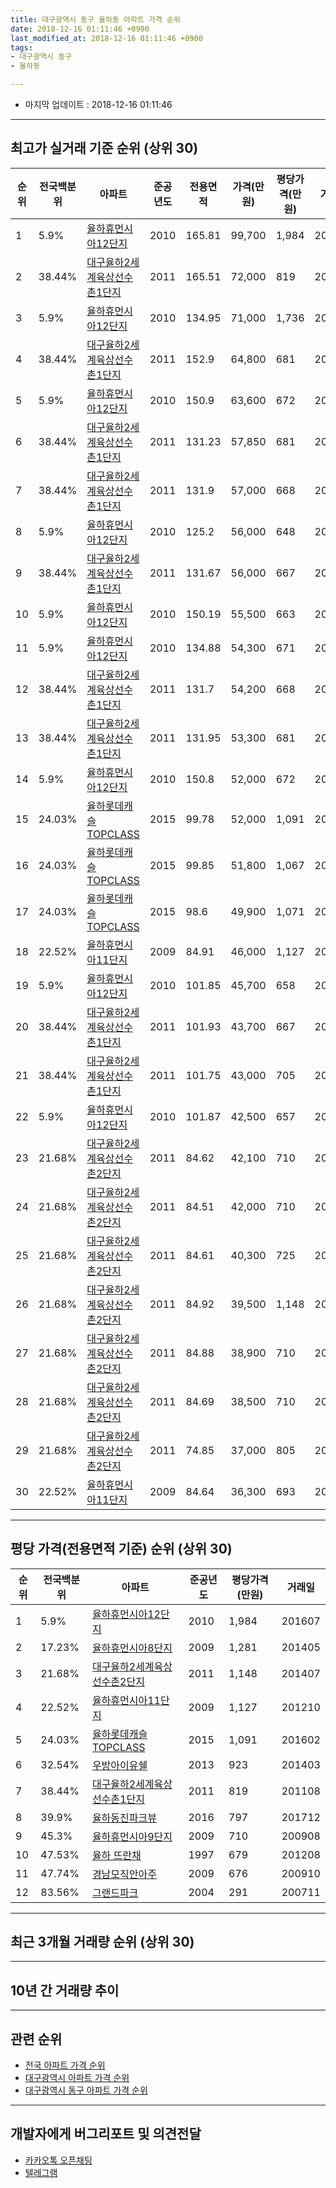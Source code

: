 ```yaml
---
title: 대구광역시 동구 율하동 아파트 가격 순위
date: 2018-12-16 01:11:46 +0900
last_modified_at: 2018-12-16 01:11:46 +0900
tags:
- 대구광역시 동구
- 율하동

---
```


* 마지막 업데이트 : 2018-12-16 01:11:46

---

## 최고가 실거래 기준 순위 (상위 30)


|순위|전국백분위|아파트|준공년도|전용면적|가격(만원)|평당가격(만원)|거래일|
|---|---|---|---|---|---|---|---|
|1|5.9%|[율하휴먼시아12단지](https://search.naver.com/search.naver?query=%EB%8C%80%EA%B5%AC%EA%B4%91%EC%97%AD%EC%8B%9C+%EB%8F%99%EA%B5%AC+%EC%9C%A8%ED%95%98%EB%8F%99+%EC%9C%A8%ED%95%98%ED%9C%B4%EB%A8%BC%EC%8B%9C%EC%95%8412%EB%8B%A8%EC%A7%80)|2010|165.81|99,700|1,984|201607|
|2|38.44%|[대구율하2세계육상선수촌1단지](https://search.naver.com/search.naver?query=%EB%8C%80%EA%B5%AC%EA%B4%91%EC%97%AD%EC%8B%9C+%EB%8F%99%EA%B5%AC+%EC%9C%A8%ED%95%98%EB%8F%99+%EB%8C%80%EA%B5%AC%EC%9C%A8%ED%95%982%EC%84%B8%EA%B3%84%EC%9C%A1%EC%83%81%EC%84%A0%EC%88%98%EC%B4%8C1%EB%8B%A8%EC%A7%80)|2011|165.51|72,000|819|201108|
|3|5.9%|[율하휴먼시아12단지](https://search.naver.com/search.naver?query=%EB%8C%80%EA%B5%AC%EA%B4%91%EC%97%AD%EC%8B%9C+%EB%8F%99%EA%B5%AC+%EC%9C%A8%ED%95%98%EB%8F%99+%EC%9C%A8%ED%95%98%ED%9C%B4%EB%A8%BC%EC%8B%9C%EC%95%8412%EB%8B%A8%EC%A7%80)|2010|134.95|71,000|1,736|201510|
|4|38.44%|[대구율하2세계육상선수촌1단지](https://search.naver.com/search.naver?query=%EB%8C%80%EA%B5%AC%EA%B4%91%EC%97%AD%EC%8B%9C+%EB%8F%99%EA%B5%AC+%EC%9C%A8%ED%95%98%EB%8F%99+%EB%8C%80%EA%B5%AC%EC%9C%A8%ED%95%982%EC%84%B8%EA%B3%84%EC%9C%A1%EC%83%81%EC%84%A0%EC%88%98%EC%B4%8C1%EB%8B%A8%EC%A7%80)|2011|152.9|64,800|681|201204|
|5|5.9%|[율하휴먼시아12단지](https://search.naver.com/search.naver?query=%EB%8C%80%EA%B5%AC%EA%B4%91%EC%97%AD%EC%8B%9C+%EB%8F%99%EA%B5%AC+%EC%9C%A8%ED%95%98%EB%8F%99+%EC%9C%A8%ED%95%98%ED%9C%B4%EB%A8%BC%EC%8B%9C%EC%95%8412%EB%8B%A8%EC%A7%80)|2010|150.9|63,600|672|201109|
|6|38.44%|[대구율하2세계육상선수촌1단지](https://search.naver.com/search.naver?query=%EB%8C%80%EA%B5%AC%EA%B4%91%EC%97%AD%EC%8B%9C+%EB%8F%99%EA%B5%AC+%EC%9C%A8%ED%95%98%EB%8F%99+%EB%8C%80%EA%B5%AC%EC%9C%A8%ED%95%982%EC%84%B8%EA%B3%84%EC%9C%A1%EC%83%81%EC%84%A0%EC%88%98%EC%B4%8C1%EB%8B%A8%EC%A7%80)|2011|131.23|57,850|681|201201|
|7|38.44%|[대구율하2세계육상선수촌1단지](https://search.naver.com/search.naver?query=%EB%8C%80%EA%B5%AC%EA%B4%91%EC%97%AD%EC%8B%9C+%EB%8F%99%EA%B5%AC+%EC%9C%A8%ED%95%98%EB%8F%99+%EB%8C%80%EA%B5%AC%EC%9C%A8%ED%95%982%EC%84%B8%EA%B3%84%EC%9C%A1%EC%83%81%EC%84%A0%EC%88%98%EC%B4%8C1%EB%8B%A8%EC%A7%80)|2011|131.9|57,000|668|201205|
|8|5.9%|[율하휴먼시아12단지](https://search.naver.com/search.naver?query=%EB%8C%80%EA%B5%AC%EA%B4%91%EC%97%AD%EC%8B%9C+%EB%8F%99%EA%B5%AC+%EC%9C%A8%ED%95%98%EB%8F%99+%EC%9C%A8%ED%95%98%ED%9C%B4%EB%A8%BC%EC%8B%9C%EC%95%8412%EB%8B%A8%EC%A7%80)|2010|125.2|56,000|648|201203|
|9|38.44%|[대구율하2세계육상선수촌1단지](https://search.naver.com/search.naver?query=%EB%8C%80%EA%B5%AC%EA%B4%91%EC%97%AD%EC%8B%9C+%EB%8F%99%EA%B5%AC+%EC%9C%A8%ED%95%98%EB%8F%99+%EB%8C%80%EA%B5%AC%EC%9C%A8%ED%95%982%EC%84%B8%EA%B3%84%EC%9C%A1%EC%83%81%EC%84%A0%EC%88%98%EC%B4%8C1%EB%8B%A8%EC%A7%80)|2011|131.67|56,000|667|201204|
|10|5.9%|[율하휴먼시아12단지](https://search.naver.com/search.naver?query=%EB%8C%80%EA%B5%AC%EA%B4%91%EC%97%AD%EC%8B%9C+%EB%8F%99%EA%B5%AC+%EC%9C%A8%ED%95%98%EB%8F%99+%EC%9C%A8%ED%95%98%ED%9C%B4%EB%A8%BC%EC%8B%9C%EC%95%8412%EB%8B%A8%EC%A7%80)|2010|150.19|55,500|663|201303|
|11|5.9%|[율하휴먼시아12단지](https://search.naver.com/search.naver?query=%EB%8C%80%EA%B5%AC%EA%B4%91%EC%97%AD%EC%8B%9C+%EB%8F%99%EA%B5%AC+%EC%9C%A8%ED%95%98%EB%8F%99+%EC%9C%A8%ED%95%98%ED%9C%B4%EB%A8%BC%EC%8B%9C%EC%95%8412%EB%8B%A8%EC%A7%80)|2010|134.88|54,300|671|201201|
|12|38.44%|[대구율하2세계육상선수촌1단지](https://search.naver.com/search.naver?query=%EB%8C%80%EA%B5%AC%EA%B4%91%EC%97%AD%EC%8B%9C+%EB%8F%99%EA%B5%AC+%EC%9C%A8%ED%95%98%EB%8F%99+%EB%8C%80%EA%B5%AC%EC%9C%A8%ED%95%982%EC%84%B8%EA%B3%84%EC%9C%A1%EC%83%81%EC%84%A0%EC%88%98%EC%B4%8C1%EB%8B%A8%EC%A7%80)|2011|131.7|54,200|668|201203|
|13|38.44%|[대구율하2세계육상선수촌1단지](https://search.naver.com/search.naver?query=%EB%8C%80%EA%B5%AC%EA%B4%91%EC%97%AD%EC%8B%9C+%EB%8F%99%EA%B5%AC+%EC%9C%A8%ED%95%98%EB%8F%99+%EB%8C%80%EA%B5%AC%EC%9C%A8%ED%95%982%EC%84%B8%EA%B3%84%EC%9C%A1%EC%83%81%EC%84%A0%EC%88%98%EC%B4%8C1%EB%8B%A8%EC%A7%80)|2011|131.95|53,300|681|201206|
|14|5.9%|[율하휴먼시아12단지](https://search.naver.com/search.naver?query=%EB%8C%80%EA%B5%AC%EA%B4%91%EC%97%AD%EC%8B%9C+%EB%8F%99%EA%B5%AC+%EC%9C%A8%ED%95%98%EB%8F%99+%EC%9C%A8%ED%95%98%ED%9C%B4%EB%A8%BC%EC%8B%9C%EC%95%8412%EB%8B%A8%EC%A7%80)|2010|150.8|52,000|672|201303|
|15|24.03%|[율하롯데캐슬TOPCLASS](https://search.naver.com/search.naver?query=%EB%8C%80%EA%B5%AC%EA%B4%91%EC%97%AD%EC%8B%9C+%EB%8F%99%EA%B5%AC+%EC%9C%A8%ED%95%98%EB%8F%99+%EC%9C%A8%ED%95%98%EB%A1%AF%EB%8D%B0%EC%BA%90%EC%8A%ACTOPCLASS)|2015|99.78|52,000|1,091|201602|
|16|24.03%|[율하롯데캐슬TOPCLASS](https://search.naver.com/search.naver?query=%EB%8C%80%EA%B5%AC%EA%B4%91%EC%97%AD%EC%8B%9C+%EB%8F%99%EA%B5%AC+%EC%9C%A8%ED%95%98%EB%8F%99+%EC%9C%A8%ED%95%98%EB%A1%AF%EB%8D%B0%EC%BA%90%EC%8A%ACTOPCLASS)|2015|99.85|51,800|1,067|201602|
|17|24.03%|[율하롯데캐슬TOPCLASS](https://search.naver.com/search.naver?query=%EB%8C%80%EA%B5%AC%EA%B4%91%EC%97%AD%EC%8B%9C+%EB%8F%99%EA%B5%AC+%EC%9C%A8%ED%95%98%EB%8F%99+%EC%9C%A8%ED%95%98%EB%A1%AF%EB%8D%B0%EC%BA%90%EC%8A%ACTOPCLASS)|2015|98.6|49,900|1,071|201607|
|18|22.52%|[율하휴먼시아11단지](https://search.naver.com/search.naver?query=%EB%8C%80%EA%B5%AC%EA%B4%91%EC%97%AD%EC%8B%9C+%EB%8F%99%EA%B5%AC+%EC%9C%A8%ED%95%98%EB%8F%99+%EC%9C%A8%ED%95%98%ED%9C%B4%EB%A8%BC%EC%8B%9C%EC%95%8411%EB%8B%A8%EC%A7%80)|2009|84.91|46,000|1,127|201210|
|19|5.9%|[율하휴먼시아12단지](https://search.naver.com/search.naver?query=%EB%8C%80%EA%B5%AC%EA%B4%91%EC%97%AD%EC%8B%9C+%EB%8F%99%EA%B5%AC+%EC%9C%A8%ED%95%98%EB%8F%99+%EC%9C%A8%ED%95%98%ED%9C%B4%EB%A8%BC%EC%8B%9C%EC%95%8412%EB%8B%A8%EC%A7%80)|2010|101.85|45,700|658|201012|
|20|38.44%|[대구율하2세계육상선수촌1단지](https://search.naver.com/search.naver?query=%EB%8C%80%EA%B5%AC%EA%B4%91%EC%97%AD%EC%8B%9C+%EB%8F%99%EA%B5%AC+%EC%9C%A8%ED%95%98%EB%8F%99+%EB%8C%80%EA%B5%AC%EC%9C%A8%ED%95%982%EC%84%B8%EA%B3%84%EC%9C%A1%EC%83%81%EC%84%A0%EC%88%98%EC%B4%8C1%EB%8B%A8%EC%A7%80)|2011|101.93|43,700|667|201107|
|21|38.44%|[대구율하2세계육상선수촌1단지](https://search.naver.com/search.naver?query=%EB%8C%80%EA%B5%AC%EA%B4%91%EC%97%AD%EC%8B%9C+%EB%8F%99%EA%B5%AC+%EC%9C%A8%ED%95%98%EB%8F%99+%EB%8C%80%EA%B5%AC%EC%9C%A8%ED%95%982%EC%84%B8%EA%B3%84%EC%9C%A1%EC%83%81%EC%84%A0%EC%88%98%EC%B4%8C1%EB%8B%A8%EC%A7%80)|2011|101.75|43,000|705|201107|
|22|5.9%|[율하휴먼시아12단지](https://search.naver.com/search.naver?query=%EB%8C%80%EA%B5%AC%EA%B4%91%EC%97%AD%EC%8B%9C+%EB%8F%99%EA%B5%AC+%EC%9C%A8%ED%95%98%EB%8F%99+%EC%9C%A8%ED%95%98%ED%9C%B4%EB%A8%BC%EC%8B%9C%EC%95%8412%EB%8B%A8%EC%A7%80)|2010|101.87|42,500|657|201008|
|23|21.68%|[대구율하2세계육상선수촌2단지](https://search.naver.com/search.naver?query=%EB%8C%80%EA%B5%AC%EA%B4%91%EC%97%AD%EC%8B%9C+%EB%8F%99%EA%B5%AC+%EC%9C%A8%ED%95%98%EB%8F%99+%EB%8C%80%EA%B5%AC%EC%9C%A8%ED%95%982%EC%84%B8%EA%B3%84%EC%9C%A1%EC%83%81%EC%84%A0%EC%88%98%EC%B4%8C2%EB%8B%A8%EC%A7%80)|2011|84.62|42,100|710|201108|
|24|21.68%|[대구율하2세계육상선수촌2단지](https://search.naver.com/search.naver?query=%EB%8C%80%EA%B5%AC%EA%B4%91%EC%97%AD%EC%8B%9C+%EB%8F%99%EA%B5%AC+%EC%9C%A8%ED%95%98%EB%8F%99+%EB%8C%80%EA%B5%AC%EC%9C%A8%ED%95%982%EC%84%B8%EA%B3%84%EC%9C%A1%EC%83%81%EC%84%A0%EC%88%98%EC%B4%8C2%EB%8B%A8%EC%A7%80)|2011|84.51|42,000|710|201107|
|25|21.68%|[대구율하2세계육상선수촌2단지](https://search.naver.com/search.naver?query=%EB%8C%80%EA%B5%AC%EA%B4%91%EC%97%AD%EC%8B%9C+%EB%8F%99%EA%B5%AC+%EC%9C%A8%ED%95%98%EB%8F%99+%EB%8C%80%EA%B5%AC%EC%9C%A8%ED%95%982%EC%84%B8%EA%B3%84%EC%9C%A1%EC%83%81%EC%84%A0%EC%88%98%EC%B4%8C2%EB%8B%A8%EC%A7%80)|2011|84.61|40,300|725|201106|
|26|21.68%|[대구율하2세계육상선수촌2단지](https://search.naver.com/search.naver?query=%EB%8C%80%EA%B5%AC%EA%B4%91%EC%97%AD%EC%8B%9C+%EB%8F%99%EA%B5%AC+%EC%9C%A8%ED%95%98%EB%8F%99+%EB%8C%80%EA%B5%AC%EC%9C%A8%ED%95%982%EC%84%B8%EA%B3%84%EC%9C%A1%EC%83%81%EC%84%A0%EC%88%98%EC%B4%8C2%EB%8B%A8%EC%A7%80)|2011|84.92|39,500|1,148|201407|
|27|21.68%|[대구율하2세계육상선수촌2단지](https://search.naver.com/search.naver?query=%EB%8C%80%EA%B5%AC%EA%B4%91%EC%97%AD%EC%8B%9C+%EB%8F%99%EA%B5%AC+%EC%9C%A8%ED%95%98%EB%8F%99+%EB%8C%80%EA%B5%AC%EC%9C%A8%ED%95%982%EC%84%B8%EA%B3%84%EC%9C%A1%EC%83%81%EC%84%A0%EC%88%98%EC%B4%8C2%EB%8B%A8%EC%A7%80)|2011|84.88|38,900|710|201108|
|28|21.68%|[대구율하2세계육상선수촌2단지](https://search.naver.com/search.naver?query=%EB%8C%80%EA%B5%AC%EA%B4%91%EC%97%AD%EC%8B%9C+%EB%8F%99%EA%B5%AC+%EC%9C%A8%ED%95%98%EB%8F%99+%EB%8C%80%EA%B5%AC%EC%9C%A8%ED%95%982%EC%84%B8%EA%B3%84%EC%9C%A1%EC%83%81%EC%84%A0%EC%88%98%EC%B4%8C2%EB%8B%A8%EC%A7%80)|2011|84.69|38,500|710|201106|
|29|21.68%|[대구율하2세계육상선수촌2단지](https://search.naver.com/search.naver?query=%EB%8C%80%EA%B5%AC%EA%B4%91%EC%97%AD%EC%8B%9C+%EB%8F%99%EA%B5%AC+%EC%9C%A8%ED%95%98%EB%8F%99+%EB%8C%80%EA%B5%AC%EC%9C%A8%ED%95%982%EC%84%B8%EA%B3%84%EC%9C%A1%EC%83%81%EC%84%A0%EC%88%98%EC%B4%8C2%EB%8B%A8%EC%A7%80)|2011|74.85|37,000|805|201106|
|30|22.52%|[율하휴먼시아11단지](https://search.naver.com/search.naver?query=%EB%8C%80%EA%B5%AC%EA%B4%91%EC%97%AD%EC%8B%9C+%EB%8F%99%EA%B5%AC+%EC%9C%A8%ED%95%98%EB%8F%99+%EC%9C%A8%ED%95%98%ED%9C%B4%EB%A8%BC%EC%8B%9C%EC%95%8411%EB%8B%A8%EC%A7%80)|2009|84.64|36,300|693|201008|


---

## 평당 가격(전용면적 기준) 순위 (상위 30)


|순위|전국백분위|아파트|준공년도|평당가격(만원)|거래일|
|---|---|---|---|---|---|
|1|5.9%|[율하휴먼시아12단지](https://search.naver.com/search.naver?query=%EB%8C%80%EA%B5%AC%EA%B4%91%EC%97%AD%EC%8B%9C+%EB%8F%99%EA%B5%AC+%EC%9C%A8%ED%95%98%EB%8F%99+%EC%9C%A8%ED%95%98%ED%9C%B4%EB%A8%BC%EC%8B%9C%EC%95%8412%EB%8B%A8%EC%A7%80)|2010|1,984|201607|
|2|17.23%|[율하휴먼시아8단지](https://search.naver.com/search.naver?query=%EB%8C%80%EA%B5%AC%EA%B4%91%EC%97%AD%EC%8B%9C+%EB%8F%99%EA%B5%AC+%EC%9C%A8%ED%95%98%EB%8F%99+%EC%9C%A8%ED%95%98%ED%9C%B4%EB%A8%BC%EC%8B%9C%EC%95%848%EB%8B%A8%EC%A7%80)|2009|1,281|201405|
|3|21.68%|[대구율하2세계육상선수촌2단지](https://search.naver.com/search.naver?query=%EB%8C%80%EA%B5%AC%EA%B4%91%EC%97%AD%EC%8B%9C+%EB%8F%99%EA%B5%AC+%EC%9C%A8%ED%95%98%EB%8F%99+%EB%8C%80%EA%B5%AC%EC%9C%A8%ED%95%982%EC%84%B8%EA%B3%84%EC%9C%A1%EC%83%81%EC%84%A0%EC%88%98%EC%B4%8C2%EB%8B%A8%EC%A7%80)|2011|1,148|201407|
|4|22.52%|[율하휴먼시아11단지](https://search.naver.com/search.naver?query=%EB%8C%80%EA%B5%AC%EA%B4%91%EC%97%AD%EC%8B%9C+%EB%8F%99%EA%B5%AC+%EC%9C%A8%ED%95%98%EB%8F%99+%EC%9C%A8%ED%95%98%ED%9C%B4%EB%A8%BC%EC%8B%9C%EC%95%8411%EB%8B%A8%EC%A7%80)|2009|1,127|201210|
|5|24.03%|[율하롯데캐슬TOPCLASS](https://search.naver.com/search.naver?query=%EB%8C%80%EA%B5%AC%EA%B4%91%EC%97%AD%EC%8B%9C+%EB%8F%99%EA%B5%AC+%EC%9C%A8%ED%95%98%EB%8F%99+%EC%9C%A8%ED%95%98%EB%A1%AF%EB%8D%B0%EC%BA%90%EC%8A%ACTOPCLASS)|2015|1,091|201602|
|6|32.54%|[우방아이유쉘](https://search.naver.com/search.naver?query=%EB%8C%80%EA%B5%AC%EA%B4%91%EC%97%AD%EC%8B%9C+%EB%8F%99%EA%B5%AC+%EC%9C%A8%ED%95%98%EB%8F%99+%EC%9A%B0%EB%B0%A9%EC%95%84%EC%9D%B4%EC%9C%A0%EC%89%98)|2013|923|201403|
|7|38.44%|[대구율하2세계육상선수촌1단지](https://search.naver.com/search.naver?query=%EB%8C%80%EA%B5%AC%EA%B4%91%EC%97%AD%EC%8B%9C+%EB%8F%99%EA%B5%AC+%EC%9C%A8%ED%95%98%EB%8F%99+%EB%8C%80%EA%B5%AC%EC%9C%A8%ED%95%982%EC%84%B8%EA%B3%84%EC%9C%A1%EC%83%81%EC%84%A0%EC%88%98%EC%B4%8C1%EB%8B%A8%EC%A7%80)|2011|819|201108|
|8|39.9%|[율하동진파크뷰](https://search.naver.com/search.naver?query=%EB%8C%80%EA%B5%AC%EA%B4%91%EC%97%AD%EC%8B%9C+%EB%8F%99%EA%B5%AC+%EC%9C%A8%ED%95%98%EB%8F%99+%EC%9C%A8%ED%95%98%EB%8F%99%EC%A7%84%ED%8C%8C%ED%81%AC%EB%B7%B0)|2016|797|201712|
|9|45.3%|[율하휴먼시아9단지](https://search.naver.com/search.naver?query=%EB%8C%80%EA%B5%AC%EA%B4%91%EC%97%AD%EC%8B%9C+%EB%8F%99%EA%B5%AC+%EC%9C%A8%ED%95%98%EB%8F%99+%EC%9C%A8%ED%95%98%ED%9C%B4%EB%A8%BC%EC%8B%9C%EC%95%849%EB%8B%A8%EC%A7%80)|2009|710|200908|
|10|47.53%|[율하 뜨란채](https://search.naver.com/search.naver?query=%EB%8C%80%EA%B5%AC%EA%B4%91%EC%97%AD%EC%8B%9C+%EB%8F%99%EA%B5%AC+%EC%9C%A8%ED%95%98%EB%8F%99+%EC%9C%A8%ED%95%98+%EB%9C%A8%EB%9E%80%EC%B1%84)|1997|679|201208|
|11|47.74%|[경남모직안아주](https://search.naver.com/search.naver?query=%EB%8C%80%EA%B5%AC%EA%B4%91%EC%97%AD%EC%8B%9C+%EB%8F%99%EA%B5%AC+%EC%9C%A8%ED%95%98%EB%8F%99+%EA%B2%BD%EB%82%A8%EB%AA%A8%EC%A7%81%EC%95%88%EC%95%84%EC%A3%BC)|2009|676|200910|
|12|83.56%|[그랜드파크](https://search.naver.com/search.naver?query=%EB%8C%80%EA%B5%AC%EA%B4%91%EC%97%AD%EC%8B%9C+%EB%8F%99%EA%B5%AC+%EC%9C%A8%ED%95%98%EB%8F%99+%EA%B7%B8%EB%9E%9C%EB%93%9C%ED%8C%8C%ED%81%AC)|2004|291|200711|


---

## 최근 3개월 거래량 순위 (상위 30)


<div style="width:100%;">
    <canvas id="deal_count_ranking" height="250"></canvas>
</div>


<script>
new Chart(document.getElementById("deal_count_ranking"), {
    type: 'horizontalBar',
    data: {
        labels: ['우방아이유쉘', '대구율하2세계육상선수촌1단지', '율하휴먼시아11단지', '대구율하2세계육상선수촌2단지', '율하 뜨란채', '경남모직안아주', '율하휴먼시아12단지', '율하휴먼시아9단지', '율하롯데캐슬TOPCLASS'],
        datasets: [{
            label: '실거래 수',
            data: [9, 8, 6, 6, 5, 5, 4, 2, 1],
            borderColor: "rgba(255, 0, 128, 1)",
            backgroundColor: "rgba(255, 0, 128, 0.5)",
            fill: false,
        }]
    },
    options: {
        responsive: true,
        title: {
            display: true,
            text: '최근 3개월 거래량 순위'
        },
        tooltips: {
            mode: 'index',
            intersect: false,
            callbacks: {
                title: function(tooltipItems, data) {
                    return "실거래 수:";
                },
                label: function(tooltipItem, data) {
                    return data.labels[tooltipItem.index] + ": " + tooltipItem.xLabel;
                }
            }
        },
        hover: {
            mode: 'nearest',
            intersect: true
        },
        scales: {
            xAxes: [{
                display: true,
                scaleLabel: {
                    display: true,
                    labelString: '실거래 수'
                },
                ticks: {
                    suggestedMin: 0,
                }
            }],
            yAxes: [{
                display: true,
                ticks: {
                    autoSkip: false,
                    callback: function(value, index, values) {
                        if (value.length > 15)
                            return value.substr(0, 13) + "...";
                        else
                            return value;
                    }
                },
                scaleLabel: {
                    display: false,
                }
            }]
        }
    }
});

</script>


---

## 10년 간 거래량 추이


<div style="width:100%;">
    <canvas id="deal_progress" height="250"></canvas>
</div>

<script>
new Chart(document.getElementById("deal_progress"), {
    type: 'line',
    data: {
        labels: ['200812','200901','200902','200903','200904','200905','200906','200907','200908','200909','200910','200911','200912','201001','201002','201003','201004','201005','201006','201007','201008','201009','201010','201011','201012','201101','201102','201103','201104','201105','201106','201107','201108','201109','201110','201111','201112','201201','201202','201203','201204','201205','201206','201207','201208','201209','201210','201211','201212','201301','201302','201303','201304','201305','201306','201307','201308','201309','201310','201311','201312','201401','201402','201403','201404','201405','201406','201407','201408','201409','201410','201411','201412','201501','201502','201503','201504','201505','201506','201507','201508','201509','201510','201511','201512','201601','201602','201603','201604','201605','201606','201607','201608','201609','201610','201611','201612','201701','201702','201703','201704','201705','201706','201707','201708','201709','201710','201711','201712','201801','201802','201803','201804','201805','201806','201807','201808','201809','201810','201811','201812'],
        datasets: [{
            label: '실거래 수',
            pointRadius: 1,
            data: [0, 1, 17, 36, 20, 31, 24, 38, 62, 66, 99, 28, 31, 22, 30, 17, 36, 25, 27, 28, 36, 42, 35, 37, 38, 30, 20, 17, 27, 19, 36, 62, 51, 43, 32, 34, 36, 21, 34, 52, 36, 52, 55, 36, 37, 48, 38, 41, 30, 24, 21, 58, 37, 34, 20, 15, 19, 19, 31, 36, 25, 30, 31, 76, 38, 37, 37, 25, 38, 29, 39, 30, 22, 25, 24, 35, 25, 20, 22, 31, 8, 22, 26, 16, 16, 24, 22, 15, 11, 12, 17, 24, 31, 40, 41, 29, 26, 29, 27, 32, 30, 34, 38, 59, 57, 37, 36, 41, 36, 44, 34, 34, 28, 36, 19, 23, 26, 37, 33, 12, 1],
            borderColor: "rgba(255, 201, 14, 1)",
            backgroundColor: "rgba(255, 201, 14, 0.5)",
            fill: true,
        }]
    },
    options: {
        responsive: true,
        title: {
            display: true,
            text: '10년간 거래량 추이'
        },
        tooltips: {
            mode: 'index',
            intersect: false,
        },
        hover: {
            mode: 'nearest',
            intersect: true
        },
        scales: {
            xAxes: [{
                display: true,
                scaleLabel: {
                    display: true,
                    labelString: '년/월'
                }
            }],
            yAxes: [{
                display: true,
                ticks: {
                    suggestedMin: 0,
                },
                scaleLabel: {
                    display: true,
                    labelString: '실거래 수'
                }
            }]
        }
    }
});

</script>


---

## 관련 순위

- [전국 아파트 가격 순위](https://inasie.github.io/apt-ranking/전국)
- [대구광역시 아파트 가격 순위](https://inasie.github.io/apt-ranking/대구광역시)
- [대구광역시 동구 아파트 가격 순위](https://inasie.github.io/apt-ranking/대구광역시-동구)


---

## 개발자에게 버그리포트 및 의견전달

- [카카오톡 오픈채팅](https://open.kakao.com/o/gLJUAP4)
- [텔레그램](https://t.me/inasie)

